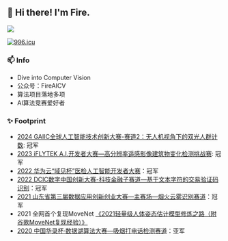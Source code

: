 
## 👋 Hi there! I'm Fire.



[![](https://github-readme-stats.vercel.app/api?username=fire717&show_icons=true&theme=onedark)](https://github.com/anuraghazra/github-readme-stats)

[![996.icu](https://img.shields.io/badge/link-996.icu-red.svg)](https://996.icu)

### 📫 Info
* Dive into Computer Vision
* 公众号：FireAICV
* 算法项目落地多项
* AI算法竞赛爱好者

### ✨ Footprint
* [2024 GAIIC全球人工智能技术创新大赛-赛道2：无人机视角下的双光人群计数](https://www.heywhale.com/home/competition/65f7b42e019d8282037f8924): 冠军
* [2023 iFLYTEK A.I.开发者大赛—高分辨率遥感影像建筑物变化检测挑战赛](http://challenge.xfyun.cn/topic/info?type=high-resolution-2023&option=ssgy): 冠军
* [2022 华为云“域见杯”医检人工智能开发者大赛](https://competition.huaweicloud.com/information/1000041723/introduction)：冠军
* [2022 DCIC数字中国创新大赛-科技金融子赛道—基于文本字符的交易验证码识别](https://www.dcic-china.com/competitions/10023/ranking?sch=10037&stage=A)：冠军
* [2021 山东省第三届数据应用创新创业大赛—主赛场—烟火云雾识别赛道](https://data.sd.gov.cn/cmpt/cmptDetail.html?id=61)：冠军
* 2021 全网首个复现MoveNet [《2021轻量级人体姿态估计模型修炼之路（附谷歌MoveNet复现经验）》](https://zhuanlan.zhihu.com/p/413313925)
* [2020 中国华录杯·数据湖算法大赛—吸烟打电话检测赛道](https://github.com/fire717/hualubei2020-callingsmoking)：亚军



<!--
示例
**fire717/fire717** is a ✨ _special_ ✨ repository because its `README.md` (this file) appears on your GitHub profile.


<h3 align="center"> 👋 Hi there! I'm Fire.</h3>

<p align="center">
  <a href="https://fire15.com">Blog</a> •
  <a href="https://www.douban.com/people/fire15/">豆瓣</a>
</p>


Here are some ideas to get you started:

- 🔭 I’m currently working on ...
- 🌱 I’m currently learning ...
- 👯 I’m looking to collaborate on ...
- 🤔 I’m looking for help with ...
- 💬 Ask me about ...
- 📫 How to reach me: ...
- 😄 Pronouns: ...
- ⚡ Fun fact: ...
-->
